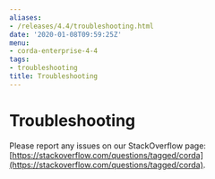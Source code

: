 ```yaml
---
aliases:
- /releases/4.4/troubleshooting.html
date: '2020-01-08T09:59:25Z'
menu:
- corda-enterprise-4-4
tags:
- troubleshooting
title: Troubleshooting
---
```



# Troubleshooting

Please report any issues on our StackOverflow page: [https://stackoverflow.com/questions/tagged/corda](https://stackoverflow.com/questions/tagged/corda).


